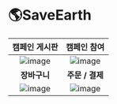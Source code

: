 # 🌎SaveEarth

|캠페인 게시판|캠페인 참여|
|:-------:|:-------:|
|![image](https://github.com/SaveEarthi6/SaveEarth/assets/120368353/06917bf3-41f5-4797-96f3-abe9c06c3740)|![image](https://github.com/SaveEarthi6/SaveEarth/assets/120368353/05ef82ae-dd0f-4e07-9699-fe8085f0c547)|
|__장바구니__|__주문 / 결제__|
|![image](https://github.com/SaveEarthi6/SaveEarth/assets/120368353/8244f0d6-57ad-46ce-ac45-ebe4d3786e7d)|![image](https://github.com/SaveEarthi6/SaveEarth/assets/120368353/d321007d-a994-417e-a369-704e33ce2c1d) |
